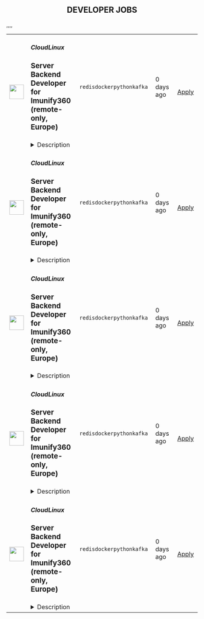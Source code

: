 <div align="center"><h2>DEVELOPER JOBS</h2></div><table><tr>
                <td width="100" height="100" rowspan="2">
                    <img src="https://avatars.githubusercontent.com/u/16290369?s=200&v=4" width="38px" height="auto">
                </td>
                <td width="300">
                    <h5>CloudLinux</h5>
                    <h3>Server Backend Developer for Imunify360 (remote-only, Europe)</h3>
                </td>
                <td width="300">
                    <code>redis</code><code>docker</code><code>python</code><code>kafka</code>
                </td>
                <td width="200">
                <text>0 days ago</text>
                </td>
                <td width="100" rowspan="2">
                <a href="https://www.realworkfromanywhere.com/jobs/server-backend-developer-for-imunify360-remote-only-europe-cloudlinux-1592" align="right" target="_blank">Apply</a>
                </td>
            </tr>
            <tr>
                <td colspan="3">
                <details><summary>Description</summary>
                <p><strong>Imunify360 Security Suite</strong> is a product of <strong>CloudLinux Inc.</strong>, the maker of the #1 OS in security and stability for hosting providers. Imunify is an innovative security solution designed specifically for shared and VPS/Dedicated servers. The automated, easy-to-use solution with the six-layer approach to security delivers comprehensive and complete attack prevention. Check out our website for more information: <a href="https://www.imunify360.com/" target="_blank" rel="nofollow noreferrer noopener" class="external">imunify360.com</a></p><p><strong>We are looking for a dynamic and experienced Backend Developer to join our Server Team.</strong> In this role, you will design, build, and maintain highly scalable backend systems that power Server, ensuring reliability, performance, and seamless customer experience. You will work on a large-scale infrastructure, collaborate with cross-functional teams, and help shape the future of the product. The position is fully remote with flexible hours, allowing you to plan your day and work from anywhere in the world.</p><p>Join us and take your career to the next level!</p><p></p><p><strong>Key Responsibilities:</strong></p><ul><li>Designing, building, and maintaining backend services for the Imunify360 server platform;</li><li>Developing and improving high-throughput, fault-tolerant messaging and data processing pipelines;</li><li>Operating and maintaining core server components, including proxies, message brokers, caches, and databases;</li><li>Investigating and resolving complex issues in distributed systems, ensuring uptime and reliability;</li><li>Writing and maintaining unit/integration tests to ensure robust, maintainable code;</li><li>Collaborating with Infrastructure, Monitoring, and other product teams to refine architecture and optimize system performance;</li><li>Monitoring production services using Grafana, Telegraf, and related tooling, proactively addressing bottlenecks and scaling challenges;</li><li>Improving CI/CD pipelines for automated, efficient deployments;</li><li>Participating in design reviews, incident analysis, and contributing to the long-term technical vision of the team.</li></ul><p><strong>Requirements</strong></p><p><strong>To thrive in this role, you should have:</strong></p><ul><li>3+ years of professional experience as a Backend Developer;</li><li>Proficiency in Python (asyncio-based development is a must);</li><li>Hands-on experience with distributed systems and messaging frameworks such as RabbitMQ, Kafka (or similar);</li><li>Experience with MongoDB and Redis (including distributed caching and local RPC use cases);</li><li>Familiarity with ClickHouse (or other columnar databases) for large-scale analytics;</li><li>Practical experience with Docker for local development and production environments;</li><li>Experience with HAProxy or similar load balancing/proxy solutions;</li><li>Strong understanding of high-throughput service design and distributed system challenges;</li><li>Familiarity with CI/CD pipelines, version control (Git), and automated deployment workflows;</li><li>Excellent debugging skills, with the ability to deep-dive into network, data, and system-level issues;</li><li>Strong communication and collaboration skills, comfortable working in a distributed team;</li><li>At least upper-intermediate proficiency in spoken and written English.</li></ul><p></p><p><strong>Nice to have:</strong></p><ul><li>Experience with configuration management systems (e.g., Ansible, Puppet, Salt);</li><li>Experience working with monitoring and metrics stacks (Grafana, Graphite, Telegraf);</li><li>Experience with DNS systems (Unbound or similar).</li></ul><p></p><p><strong>We value developers who are:</strong></p><ul><li>Curious and fearless problem solvers – not afraid to dig into existing systems, investigate root causes, and propose improvements;</li><li>Pragmatic and detail-oriented – focused on building reliable, maintainable systems;</li><li>Team players – comfortable collaborating in a distributed team environment and contributing to a shared mission;</li><li>Effective communicators – able to articulate ideas clearly, exchange feedback constructively, and foster collaboration across teams;</li><li>Engaging and proactive – contributing energy, initiative, and a positive presence that strengthens team culture.</li></ul><p><strong>Benefits</strong></p><p><strong>What's in it for you?</strong></p><ul><li>A strong focus on professional development with opportunities for learning and growth:</li><ul><li>Interesting and challenging projects,</li><li>Mentor and other knowledge-exchange programs;</li></ul><li>Fully remote work with flexible working hours, that allows you to schedule your day and work from any location worldwide;</li><li>Paid 24 days of vacation per year, 10 days of national holidays, and unlimited sick leaves to ensure you maintain a healthy work-life balance;</li><li>Compensation for private medical insurance;</li><li>Co-working and gym/sports reimbursement;</li><li>The opportunity to receive a reward for the most innovative idea that the company can patent, fostering a culture of creativity and innovation.</li></ul><p></p><p></p><p><em>By applying for this position, you consent to the processing of your personal data as described in our Privacy Policy (</em><a href="https://cloudlinux.com/candidate-privacy-notice" rel="nofollow noreferrer noopener" class="external"><em>https://cloudlinux.com/candidate-privacy-notice</em></a><em>), which provides detailed information on how we maintain and handle your data.</em></p>
                </details>
                </td>
            </tr>,<tr>
                <td width="100" height="100" rowspan="2">
                    <img src="https://avatars.githubusercontent.com/u/16290369?s=200&v=4" width="38px" height="auto">
                </td>
                <td width="300">
                    <h5>CloudLinux</h5>
                    <h3>Server Backend Developer for Imunify360 (remote-only, Europe)</h3>
                </td>
                <td width="300">
                    <code>redis</code><code>docker</code><code>python</code><code>kafka</code>
                </td>
                <td width="200">
                <text>0 days ago</text>
                </td>
                <td width="100" rowspan="2">
                <a href="https://www.realworkfromanywhere.com/jobs/server-backend-developer-for-imunify360-remote-only-europe-cloudlinux-5557" align="right" target="_blank">Apply</a>
                </td>
            </tr>
            <tr>
                <td colspan="3">
                <details><summary>Description</summary>
                <p><strong>Imunify360 Security Suite</strong> is a product of <strong>CloudLinux Inc.</strong>, the maker of the #1 OS in security and stability for hosting providers. Imunify is an innovative security solution designed specifically for shared and VPS/Dedicated servers. The automated, easy-to-use solution with the six-layer approach to security delivers comprehensive and complete attack prevention. Check out our website for more information: <a href="https://www.imunify360.com/" target="_blank" rel="nofollow noreferrer noopener" class="external">imunify360.com</a></p><p><strong>We are looking for a dynamic and experienced Backend Developer to join our Server Team.</strong> In this role, you will design, build, and maintain highly scalable backend systems that power Server, ensuring reliability, performance, and seamless customer experience. You will work on a large-scale infrastructure, collaborate with cross-functional teams, and help shape the future of the product. The position is fully remote with flexible hours, allowing you to plan your day and work from anywhere in the world.</p><p>Join us and take your career to the next level!</p><p></p><p><strong>Key Responsibilities:</strong></p><ul><li>Designing, building, and maintaining backend services for the Imunify360 server platform;</li><li>Developing and improving high-throughput, fault-tolerant messaging and data processing pipelines;</li><li>Operating and maintaining core server components, including proxies, message brokers, caches, and databases;</li><li>Investigating and resolving complex issues in distributed systems, ensuring uptime and reliability;</li><li>Writing and maintaining unit/integration tests to ensure robust, maintainable code;</li><li>Collaborating with Infrastructure, Monitoring, and other product teams to refine architecture and optimize system performance;</li><li>Monitoring production services using Grafana, Telegraf, and related tooling, proactively addressing bottlenecks and scaling challenges;</li><li>Improving CI/CD pipelines for automated, efficient deployments;</li><li>Participating in design reviews, incident analysis, and contributing to the long-term technical vision of the team.</li></ul><p><strong>Requirements</strong></p><p><strong>To thrive in this role, you should have:</strong></p><ul><li>3+ years of professional experience as a Backend Developer;</li><li>Proficiency in Python (asyncio-based development is a must);</li><li>Hands-on experience with distributed systems and messaging frameworks such as RabbitMQ, Kafka (or similar);</li><li>Experience with MongoDB and Redis (including distributed caching and local RPC use cases);</li><li>Familiarity with ClickHouse (or other columnar databases) for large-scale analytics;</li><li>Practical experience with Docker for local development and production environments;</li><li>Experience with HAProxy or similar load balancing/proxy solutions;</li><li>Strong understanding of high-throughput service design and distributed system challenges;</li><li>Familiarity with CI/CD pipelines, version control (Git), and automated deployment workflows;</li><li>Excellent debugging skills, with the ability to deep-dive into network, data, and system-level issues;</li><li>Strong communication and collaboration skills, comfortable working in a distributed team;</li><li>At least upper-intermediate proficiency in spoken and written English.</li></ul><p></p><p><strong>Nice to have:</strong></p><ul><li>Experience with configuration management systems (e.g., Ansible, Puppet, Salt);</li><li>Experience working with monitoring and metrics stacks (Grafana, Graphite, Telegraf);</li><li>Experience with DNS systems (Unbound or similar).</li></ul><p></p><p><strong>We value developers who are:</strong></p><ul><li>Curious and fearless problem solvers – not afraid to dig into existing systems, investigate root causes, and propose improvements;</li><li>Pragmatic and detail-oriented – focused on building reliable, maintainable systems;</li><li>Team players – comfortable collaborating in a distributed team environment and contributing to a shared mission;</li><li>Effective communicators – able to articulate ideas clearly, exchange feedback constructively, and foster collaboration across teams;</li><li>Engaging and proactive – contributing energy, initiative, and a positive presence that strengthens team culture.</li></ul><p><strong>Benefits</strong></p><p><strong>What's in it for you?</strong></p><ul><li>A strong focus on professional development with opportunities for learning and growth:</li><ul><li>Interesting and challenging projects,</li><li>Mentor and other knowledge-exchange programs;</li></ul><li>Fully remote work with flexible working hours, that allows you to schedule your day and work from any location worldwide;</li><li>Paid 24 days of vacation per year, 10 days of national holidays, and unlimited sick leaves to ensure you maintain a healthy work-life balance;</li><li>Compensation for private medical insurance;</li><li>Co-working and gym/sports reimbursement;</li><li>The opportunity to receive a reward for the most innovative idea that the company can patent, fostering a culture of creativity and innovation.</li></ul><p></p><p></p><p><em>By applying for this position, you consent to the processing of your personal data as described in our Privacy Policy (</em><a href="https://cloudlinux.com/candidate-privacy-notice" rel="nofollow noreferrer noopener" class="external"><em>https://cloudlinux.com/candidate-privacy-notice</em></a><em>), which provides detailed information on how we maintain and handle your data.</em></p>
                </details>
                </td>
            </tr>,<tr>
                <td width="100" height="100" rowspan="2">
                    <img src="https://avatars.githubusercontent.com/u/16290369?s=200&v=4" width="38px" height="auto">
                </td>
                <td width="300">
                    <h5>CloudLinux</h5>
                    <h3>Server Backend Developer for Imunify360 (remote-only, Europe)</h3>
                </td>
                <td width="300">
                    <code>redis</code><code>docker</code><code>python</code><code>kafka</code>
                </td>
                <td width="200">
                <text>0 days ago</text>
                </td>
                <td width="100" rowspan="2">
                <a href="https://www.realworkfromanywhere.com/jobs/server-backend-developer-for-imunify360-remote-only-europe-cloudlinux-6767" align="right" target="_blank">Apply</a>
                </td>
            </tr>
            <tr>
                <td colspan="3">
                <details><summary>Description</summary>
                <p><strong>Imunify360 Security Suite</strong> is a product of <strong>CloudLinux Inc.</strong>, the maker of the #1 OS in security and stability for hosting providers. Imunify is an innovative security solution designed specifically for shared and VPS/Dedicated servers. The automated, easy-to-use solution with the six-layer approach to security delivers comprehensive and complete attack prevention. Check out our website for more information: <a href="https://www.imunify360.com/" target="_blank" rel="nofollow noreferrer noopener" class="external">imunify360.com</a></p><p><strong>We are looking for a dynamic and experienced Backend Developer to join our Server Team.</strong> In this role, you will design, build, and maintain highly scalable backend systems that power Server, ensuring reliability, performance, and seamless customer experience. You will work on a large-scale infrastructure, collaborate with cross-functional teams, and help shape the future of the product. The position is fully remote with flexible hours, allowing you to plan your day and work from anywhere in the world.</p><p>Join us and take your career to the next level!</p><p></p><p><strong>Key Responsibilities:</strong></p><ul><li>Designing, building, and maintaining backend services for the Imunify360 server platform;</li><li>Developing and improving high-throughput, fault-tolerant messaging and data processing pipelines;</li><li>Operating and maintaining core server components, including proxies, message brokers, caches, and databases;</li><li>Investigating and resolving complex issues in distributed systems, ensuring uptime and reliability;</li><li>Writing and maintaining unit/integration tests to ensure robust, maintainable code;</li><li>Collaborating with Infrastructure, Monitoring, and other product teams to refine architecture and optimize system performance;</li><li>Monitoring production services using Grafana, Telegraf, and related tooling, proactively addressing bottlenecks and scaling challenges;</li><li>Improving CI/CD pipelines for automated, efficient deployments;</li><li>Participating in design reviews, incident analysis, and contributing to the long-term technical vision of the team.</li></ul><p><strong>Requirements</strong></p><p><strong>To thrive in this role, you should have:</strong></p><ul><li>3+ years of professional experience as a Backend Developer;</li><li>Proficiency in Python (asyncio-based development is a must);</li><li>Hands-on experience with distributed systems and messaging frameworks such as RabbitMQ, Kafka (or similar);</li><li>Experience with MongoDB and Redis (including distributed caching and local RPC use cases);</li><li>Familiarity with ClickHouse (or other columnar databases) for large-scale analytics;</li><li>Practical experience with Docker for local development and production environments;</li><li>Experience with HAProxy or similar load balancing/proxy solutions;</li><li>Strong understanding of high-throughput service design and distributed system challenges;</li><li>Familiarity with CI/CD pipelines, version control (Git), and automated deployment workflows;</li><li>Excellent debugging skills, with the ability to deep-dive into network, data, and system-level issues;</li><li>Strong communication and collaboration skills, comfortable working in a distributed team;</li><li>At least upper-intermediate proficiency in spoken and written English.</li></ul><p></p><p><strong>Nice to have:</strong></p><ul><li>Experience with configuration management systems (e.g., Ansible, Puppet, Salt);</li><li>Experience working with monitoring and metrics stacks (Grafana, Graphite, Telegraf);</li><li>Experience with DNS systems (Unbound or similar).</li></ul><p></p><p><strong>We value developers who are:</strong></p><ul><li>Curious and fearless problem solvers – not afraid to dig into existing systems, investigate root causes, and propose improvements;</li><li>Pragmatic and detail-oriented – focused on building reliable, maintainable systems;</li><li>Team players – comfortable collaborating in a distributed team environment and contributing to a shared mission;</li><li>Effective communicators – able to articulate ideas clearly, exchange feedback constructively, and foster collaboration across teams;</li><li>Engaging and proactive – contributing energy, initiative, and a positive presence that strengthens team culture.</li></ul><p><strong>Benefits</strong></p><p><strong>What's in it for you?</strong></p><ul><li>A strong focus on professional development with opportunities for learning and growth:</li><ul><li>Interesting and challenging projects,</li><li>Mentor and other knowledge-exchange programs;</li></ul><li>Fully remote work with flexible working hours, that allows you to schedule your day and work from any location worldwide;</li><li>Paid 24 days of vacation per year, 10 days of national holidays, and unlimited sick leaves to ensure you maintain a healthy work-life balance;</li><li>Compensation for private medical insurance;</li><li>Co-working and gym/sports reimbursement;</li><li>The opportunity to receive a reward for the most innovative idea that the company can patent, fostering a culture of creativity and innovation.</li></ul><p></p><p></p><p><em>By applying for this position, you consent to the processing of your personal data as described in our Privacy Policy (</em><a href="https://cloudlinux.com/candidate-privacy-notice" rel="nofollow noreferrer noopener" class="external"><em>https://cloudlinux.com/candidate-privacy-notice</em></a><em>), which provides detailed information on how we maintain and handle your data.</em></p>
                </details>
                </td>
            </tr>,<tr>
                <td width="100" height="100" rowspan="2">
                    <img src="https://avatars.githubusercontent.com/u/16290369?s=200&v=4" width="38px" height="auto">
                </td>
                <td width="300">
                    <h5>CloudLinux</h5>
                    <h3>Server Backend Developer for Imunify360 (remote-only, Europe)</h3>
                </td>
                <td width="300">
                    <code>redis</code><code>docker</code><code>python</code><code>kafka</code>
                </td>
                <td width="200">
                <text>0 days ago</text>
                </td>
                <td width="100" rowspan="2">
                <a href="https://www.realworkfromanywhere.com/jobs/server-backend-developer-for-imunify360-remote-only-europe-cloudlinux-5463" align="right" target="_blank">Apply</a>
                </td>
            </tr>
            <tr>
                <td colspan="3">
                <details><summary>Description</summary>
                <p><strong>Imunify360 Security Suite</strong> is a product of <strong>CloudLinux Inc.</strong>, the maker of the #1 OS in security and stability for hosting providers. Imunify is an innovative security solution designed specifically for shared and VPS/Dedicated servers. The automated, easy-to-use solution with the six-layer approach to security delivers comprehensive and complete attack prevention. Check out our website for more information: <a href="https://www.imunify360.com/" target="_blank" rel="nofollow noreferrer noopener" class="external">imunify360.com</a></p><p><strong>We are looking for a dynamic and experienced Backend Developer to join our Server Team.</strong> In this role, you will design, build, and maintain highly scalable backend systems that power Server, ensuring reliability, performance, and seamless customer experience. You will work on a large-scale infrastructure, collaborate with cross-functional teams, and help shape the future of the product. The position is fully remote with flexible hours, allowing you to plan your day and work from anywhere in the world.</p><p>Join us and take your career to the next level!</p><p></p><p><strong>Key Responsibilities:</strong></p><ul><li>Designing, building, and maintaining backend services for the Imunify360 server platform;</li><li>Developing and improving high-throughput, fault-tolerant messaging and data processing pipelines;</li><li>Operating and maintaining core server components, including proxies, message brokers, caches, and databases;</li><li>Investigating and resolving complex issues in distributed systems, ensuring uptime and reliability;</li><li>Writing and maintaining unit/integration tests to ensure robust, maintainable code;</li><li>Collaborating with Infrastructure, Monitoring, and other product teams to refine architecture and optimize system performance;</li><li>Monitoring production services using Grafana, Telegraf, and related tooling, proactively addressing bottlenecks and scaling challenges;</li><li>Improving CI/CD pipelines for automated, efficient deployments;</li><li>Participating in design reviews, incident analysis, and contributing to the long-term technical vision of the team.</li></ul><p><strong>Requirements</strong></p><p><strong>To thrive in this role, you should have:</strong></p><ul><li>3+ years of professional experience as a Backend Developer;</li><li>Proficiency in Python (asyncio-based development is a must);</li><li>Hands-on experience with distributed systems and messaging frameworks such as RabbitMQ, Kafka (or similar);</li><li>Experience with MongoDB and Redis (including distributed caching and local RPC use cases);</li><li>Familiarity with ClickHouse (or other columnar databases) for large-scale analytics;</li><li>Practical experience with Docker for local development and production environments;</li><li>Experience with HAProxy or similar load balancing/proxy solutions;</li><li>Strong understanding of high-throughput service design and distributed system challenges;</li><li>Familiarity with CI/CD pipelines, version control (Git), and automated deployment workflows;</li><li>Excellent debugging skills, with the ability to deep-dive into network, data, and system-level issues;</li><li>Strong communication and collaboration skills, comfortable working in a distributed team;</li><li>At least upper-intermediate proficiency in spoken and written English.</li></ul><p></p><p><strong>Nice to have:</strong></p><ul><li>Experience with configuration management systems (e.g., Ansible, Puppet, Salt);</li><li>Experience working with monitoring and metrics stacks (Grafana, Graphite, Telegraf);</li><li>Experience with DNS systems (Unbound or similar).</li></ul><p></p><p><strong>We value developers who are:</strong></p><ul><li>Curious and fearless problem solvers – not afraid to dig into existing systems, investigate root causes, and propose improvements;</li><li>Pragmatic and detail-oriented – focused on building reliable, maintainable systems;</li><li>Team players – comfortable collaborating in a distributed team environment and contributing to a shared mission;</li><li>Effective communicators – able to articulate ideas clearly, exchange feedback constructively, and foster collaboration across teams;</li><li>Engaging and proactive – contributing energy, initiative, and a positive presence that strengthens team culture.</li></ul><p><strong>Benefits</strong></p><p><strong>What's in it for you?</strong></p><ul><li>A strong focus on professional development with opportunities for learning and growth:</li><ul><li>Interesting and challenging projects,</li><li>Mentor and other knowledge-exchange programs;</li></ul><li>Fully remote work with flexible working hours, that allows you to schedule your day and work from any location worldwide;</li><li>Paid 24 days of vacation per year, 10 days of national holidays, and unlimited sick leaves to ensure you maintain a healthy work-life balance;</li><li>Compensation for private medical insurance;</li><li>Co-working and gym/sports reimbursement;</li><li>The opportunity to receive a reward for the most innovative idea that the company can patent, fostering a culture of creativity and innovation.</li></ul><p></p><p></p><p><em>By applying for this position, you consent to the processing of your personal data as described in our Privacy Policy (</em><a href="https://cloudlinux.com/candidate-privacy-notice" rel="nofollow noreferrer noopener" class="external"><em>https://cloudlinux.com/candidate-privacy-notice</em></a><em>), which provides detailed information on how we maintain and handle your data.</em></p>
                </details>
                </td>
            </tr>,<tr>
                <td width="100" height="100" rowspan="2">
                    <img src="https://avatars.githubusercontent.com/u/16290369?s=200&v=4" width="38px" height="auto">
                </td>
                <td width="300">
                    <h5>CloudLinux</h5>
                    <h3>Server Backend Developer for Imunify360 (remote-only, Europe)</h3>
                </td>
                <td width="300">
                    <code>redis</code><code>docker</code><code>python</code><code>kafka</code>
                </td>
                <td width="200">
                <text>0 days ago</text>
                </td>
                <td width="100" rowspan="2">
                <a href="https://www.realworkfromanywhere.com/jobs/server-backend-developer-for-imunify360-remote-only-europe-cloudlinux-2821" align="right" target="_blank">Apply</a>
                </td>
            </tr>
            <tr>
                <td colspan="3">
                <details><summary>Description</summary>
                <p><strong>Imunify360 Security Suite</strong> is a product of <strong>CloudLinux Inc.</strong>, the maker of the #1 OS in security and stability for hosting providers. Imunify is an innovative security solution designed specifically for shared and VPS/Dedicated servers. The automated, easy-to-use solution with the six-layer approach to security delivers comprehensive and complete attack prevention. Check out our website for more information: <a href="https://www.imunify360.com/" target="_blank" rel="nofollow noreferrer noopener" class="external">imunify360.com</a></p><p><strong>We are looking for a dynamic and experienced Backend Developer to join our Server Team.</strong> In this role, you will design, build, and maintain highly scalable backend systems that power Server, ensuring reliability, performance, and seamless customer experience. You will work on a large-scale infrastructure, collaborate with cross-functional teams, and help shape the future of the product. The position is fully remote with flexible hours, allowing you to plan your day and work from anywhere in the world.</p><p>Join us and take your career to the next level!</p><p></p><p><strong>Key Responsibilities:</strong></p><ul><li>Designing, building, and maintaining backend services for the Imunify360 server platform;</li><li>Developing and improving high-throughput, fault-tolerant messaging and data processing pipelines;</li><li>Operating and maintaining core server components, including proxies, message brokers, caches, and databases;</li><li>Investigating and resolving complex issues in distributed systems, ensuring uptime and reliability;</li><li>Writing and maintaining unit/integration tests to ensure robust, maintainable code;</li><li>Collaborating with Infrastructure, Monitoring, and other product teams to refine architecture and optimize system performance;</li><li>Monitoring production services using Grafana, Telegraf, and related tooling, proactively addressing bottlenecks and scaling challenges;</li><li>Improving CI/CD pipelines for automated, efficient deployments;</li><li>Participating in design reviews, incident analysis, and contributing to the long-term technical vision of the team.</li></ul><p><strong>Requirements</strong></p><p><strong>To thrive in this role, you should have:</strong></p><ul><li>3+ years of professional experience as a Backend Developer;</li><li>Proficiency in Python (asyncio-based development is a must);</li><li>Hands-on experience with distributed systems and messaging frameworks such as RabbitMQ, Kafka (or similar);</li><li>Experience with MongoDB and Redis (including distributed caching and local RPC use cases);</li><li>Familiarity with ClickHouse (or other columnar databases) for large-scale analytics;</li><li>Practical experience with Docker for local development and production environments;</li><li>Experience with HAProxy or similar load balancing/proxy solutions;</li><li>Strong understanding of high-throughput service design and distributed system challenges;</li><li>Familiarity with CI/CD pipelines, version control (Git), and automated deployment workflows;</li><li>Excellent debugging skills, with the ability to deep-dive into network, data, and system-level issues;</li><li>Strong communication and collaboration skills, comfortable working in a distributed team;</li><li>At least upper-intermediate proficiency in spoken and written English.</li></ul><p></p><p><strong>Nice to have:</strong></p><ul><li>Experience with configuration management systems (e.g., Ansible, Puppet, Salt);</li><li>Experience working with monitoring and metrics stacks (Grafana, Graphite, Telegraf);</li><li>Experience with DNS systems (Unbound or similar).</li></ul><p></p><p><strong>We value developers who are:</strong></p><ul><li>Curious and fearless problem solvers – not afraid to dig into existing systems, investigate root causes, and propose improvements;</li><li>Pragmatic and detail-oriented – focused on building reliable, maintainable systems;</li><li>Team players – comfortable collaborating in a distributed team environment and contributing to a shared mission;</li><li>Effective communicators – able to articulate ideas clearly, exchange feedback constructively, and foster collaboration across teams;</li><li>Engaging and proactive – contributing energy, initiative, and a positive presence that strengthens team culture.</li></ul><p><strong>Benefits</strong></p><p><strong>What's in it for you?</strong></p><ul><li>A strong focus on professional development with opportunities for learning and growth:</li><ul><li>Interesting and challenging projects,</li><li>Mentor and other knowledge-exchange programs;</li></ul><li>Fully remote work with flexible working hours, that allows you to schedule your day and work from any location worldwide;</li><li>Paid 24 days of vacation per year, 10 days of national holidays, and unlimited sick leaves to ensure you maintain a healthy work-life balance;</li><li>Compensation for private medical insurance;</li><li>Co-working and gym/sports reimbursement;</li><li>The opportunity to receive a reward for the most innovative idea that the company can patent, fostering a culture of creativity and innovation.</li></ul><p></p><p></p><p><em>By applying for this position, you consent to the processing of your personal data as described in our Privacy Policy (</em><a href="https://cloudlinux.com/candidate-privacy-notice" rel="nofollow noreferrer noopener" class="external"><em>https://cloudlinux.com/candidate-privacy-notice</em></a><em>), which provides detailed information on how we maintain and handle your data.</em></p>
                </details>
                </td>
            </tr></table>